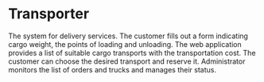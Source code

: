 # Transporter
The system for delivery services. The customer fills out a form indicating cargo weight, the points of loading and unloading. The web application provides a list of suitable cargo transports with the transportation cost. The customer can choose the desired transport and reserve it. Administrator monitors the list of orders and trucks and manages their status.
